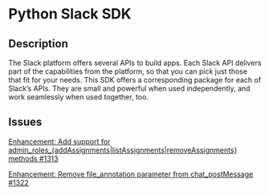# Python Slack SDK

## Description

The Slack platform offers several APIs to build apps. Each Slack API delivers part of the capabilities from the platform, so that you can pick just those that fit for your needs. This SDK offers a corresponding package for each of Slack’s APIs. They are small and powerful when used independently, and work seamlessly when used together, too.

## Issues

[Enhancement: Add support for admin_roles_{addAssignments|listAssignments|removeAssignments} methods #1313](https://github.com/slackapi/python-slack-sdk/issues/1313)

[Enhancement: Remove file_annotation parameter from chat_postMessage #1322](https://github.com/slackapi/python-slack-sdk/issues/1322)
